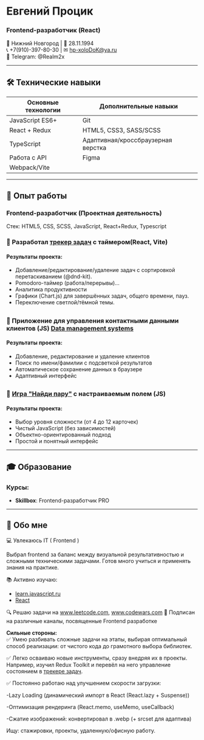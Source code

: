 # Евгений Процик
### Frontend-разработчик (React)

📍 Нижний Новгород | 📅 28.11.1994  
📞 +7(910)-397-80-30 | ✉ [hp-xoloDoK@ya.ru](mailto:hp-xoloDoK@ya.ru)  
📱 Telegram: @Realm2x 

---

## 🛠 Технические навыки

| Основные технологии         | Дополнительные навыки          |
|-----------------------------|--------------------------------|
| JavaScript ES6+             | Git                            |
| React + Redux               | HTML5, CSS3, SASS/SCSS         |
| TypeScript                  | Адаптивная/кроссбраузерная верстка |
| Работа с API                | Figma              |
| Webpack/Vite                           |
---

## 💼 Опыт работы

### Frontend-разработчик (Проектная деятельность)

Стек: HTML5, CSS, SCSS, JavaScript, React+Redux, Typescript  

### 🔹 Разработал [трекер задач](https://github.com/Realm2x/task-tracker-with-timer) с таймером(React, Vite)  

#### Результаты проекта:

- Добавление/редактирование/удаление задач с сортировкой перетаскиванием (@dnd-kit).
- Pomodoro-таймер (работа/перерывы)...
- Аналитика продуктивности
- Графики (Chart.js) для завершённых задач, общего времени, пауз.
- Переключение светлой/тёмной темы.

##

### 🔹 Приложение для управления контактными данными клиентов (JS) [Data management systems](https://github.com/Realm2x/customer-database)

#### Результаты проекта:
- Добавление, редактирование и удаление клиентов
- Поиск по имени/фамилии с подсветкой результатов
- Автоматическое сохранение данных в браузере
- Адаптивный интерфейс

##

### 🔹 [Игра "Найди пару"](https://github.com/Realm2x/game--Find-the-pair-) с настраиваемым полем (JS)

#### Результаты проекта:
- Выбор уровня сложности (от 4 до 12 карточек)
- Чистый JavaScript (без зависимостей)
- Объектно-ориентированный подход
- Простой и понятный интерфейс

---
## 🎓 Образование

### Курсы:
- **Skillbox**: Frontend-разработчик PRO

---

## 🌟 Обо мне
💻 Увлекаюсь IT ( Frontend )

Выбрал frontend за баланс между визуальной результативностью и сложными техническими задачами. Готов много учиться и применять знания на практике.

📚 Активно изучаю:  
  - [learn.javascript.ru](http://learn.javascript.ru/)  
  - [React](https://react.dev/learn)  

🔍 Решаю задачи на www.leetcode.com, www.codewars.com
🎥 Подписан на различные каналы, посвященные Frontend разработке 

**Сильные стороны:**  
✅ Умею разбивать сложные задачи на этапы, выбирая оптимальный способ реализации: от чистого кода до грамотного выбора библиотек.

✅ Легко осваиваю новые инструменты, сразу внедряя их в проекты. Например, изучил Redux Toolkit и перевёл на него управление состоянием в [трекере задач](https://github.com/Realm2x/task-tracker-with-timer).

✅ Постоянно работаю над улучшением скорости загрузки:

-Lazy Loading (динамический импорт в React (React.lazy + Suspense))

-Оптимизация рендеринга (React.memo, useMemo, useCallback)

-Сжатие изображений: конвертировал в .webp (+ srcset для адаптива)  


Ищу: стажировки, проекты, удаленную/офисную работу.
